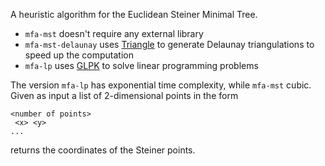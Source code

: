 A heuristic algorithm for the Euclidean Steiner Minimal Tree.
- `mfa-mst` doesn't require any external library
- `mfa-mst-delaunay` uses [Triangle](https://people.math.sc.edu/Burkardt/c_src/triangle/triangle.html) to generate Delaunay triangulations to speed up the computation
- `mfa-lp` uses [GLPK](https://www.gnu.org/software/glpk/) to solve linear programming problems

The version `mfa-lp` has exponential time complexity, while `mfa-mst` cubic.
Given as input a list of 2-dimensional points in the form
```
<number of points>
 <x> <y>
...
```
returns the coordinates of the Steiner points.
